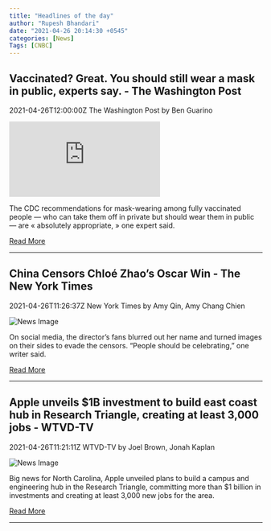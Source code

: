 ```yaml
---
title: "Headlines of the day"
author: "Rupesh Bhandari"
date: "2021-04-26 20:14:30 +0545"
categories: [News]
Tags: [CNBC]
---
```


## Vaccinated? Great. You should still wear a mask in public, experts say. - The Washington Post

2021-04-26T12:00:00Z The Washington Post by Ben Guarino

![News Image](https://www.washingtonpost.com/wp-apps/imrs.php?src=https://arc-anglerfish-washpost-prod-washpost.s3.amazonaws.com/public/VC57WWHSDAI6VABFLU2IS5UKZA.jpg&w=1440)

The CDC recommendations for mask-wearing among fully vaccinated people — who can take them off in private but should wear them in public — are « absolutely appropriate, » one expert said.

[Read More](https://www.washingtonpost.com/health/2021/04/26/vaccinated-wear-a-mask/)

---

## China Censors Chloé Zhao’s Oscar Win - The New York Times

2021-04-26T11:26:37Z New York Times by Amy Qin, Amy Chang Chien

![News Image](https://static01.nyt.com/images/2021/04/26/world/26china-oscars-01/26china-oscars-01-facebookJumbo.jpg)

On social media, the director’s fans blurred out her name and turned images on their sides to evade the censors. “People should be celebrating,” one writer said.

[Read More](https://www.nytimes.com/2021/04/26/world/asia/china-chloe-zhao-oscars.html)

---

## Apple unveils $1B investment to build east coast hub in Research Triangle, creating at least 3,000 jobs - WTVD-TV

2021-04-26T11:21:11Z WTVD-TV by Joel Brown, Jonah Kaplan

![News Image](https://cdn.abcotvs.com/dip/images/10548901_AppleGeneric.jpg?w=1600)

Big news for North Carolina, Apple unveiled plans to build a campus and engineering hub in the Research Triangle, committing more than $1 billion in investments and creating at least 3,000 new jobs for the area.

[Read More](https://abc11.com/apple-research-triangle-park-north-carolina/10547896/)

---
